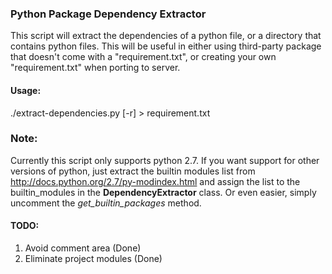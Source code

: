 ### Python Package Dependency Extractor
This script will extract the dependencies of a python file, or a directory that contains python files. This will be useful in either using third-party package that doesn't come with a "requirement.txt", or creating your own "requirement.txt" when porting to server. 

#### Usage:
./extract-dependencies.py [-r] *<path-to-file-or-dir>* > requirement.txt


### Note:
Currently this script only supports python 2.7. If you want support for other versions of python, just extract the builtin modules list from <http://docs.python.org/2.7/py-modindex.html> and assign the list to the builtin_modules in the **DependencyExtractor** class. Or even easier, simply uncomment the *get_builtin_packages* method.

#### TODO:  
1. Avoid comment area (Done)
2. Eliminate project modules (Done)